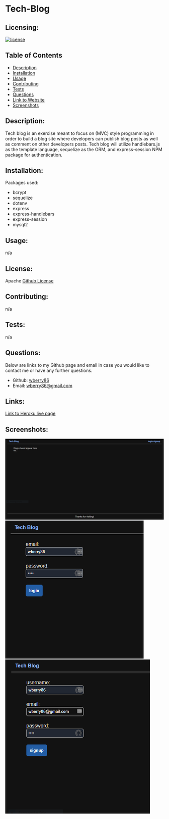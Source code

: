 # Tech-Blog


  ## Licensing:
  [![license](https://img.shields.io/badge/license-Apache-blue)](https://shields.io)
  ## Table of Contents 
  - [Description](#description)
  - [Installation](#installation)
  - [Usage](#usage)
  - [Contributing](#contributing)
  - [Tests](#tests)
  - [Questions](#questions)
  - [Link to Website](#link)
  - [Screenshots](#screenshots)
  ## Description:
  Tech blog is an exercise meant to focus on (MVC) style programming in order to build a blog site where developers can publish blog posts as well as comment on other developers posts. Tech blog will utilize handlebars.js as the template language, sequelize as the ORM, and express-session NPM package for authentication.  
  ## Installation:
  Packages used:
  - bcrypt
  - sequelize
  - dotenv
  - express
  - express-handlebars
  - express-session
  - mysql2
  ## Usage:
  n/a
  ## License:
  Apache
  [Github License](Apache)
  ## Contributing:
  n/a
  ## Tests:
  n/a
  ## Questions:
  Below are links to my Github page and email in case you would like to contact me or have any further questions.

  - Github: [wberry86](https://github.com/wberry86)
  - Email: wberry86@gmail.com

  ## Links:
  [Link to Heroku live page](https://sensationnel-choucroute-59294.herokuapp.com/)

  ## Screenshots:
  ![Screenshot1](https://github.com/wberry86/model-view-controller-tech-blog/blob/main/assets/images/Capture-1.PNG)
  <br>
  ![Screenshot1](https://github.com/wberry86/model-view-controller-tech-blog/blob/main/assets/images/Capture-2.PNG)
  <br>
  ![Screenshot1](https://github.com/wberry86/model-view-controller-tech-blog/blob/main/assets/images/Capture-3.PNG)
